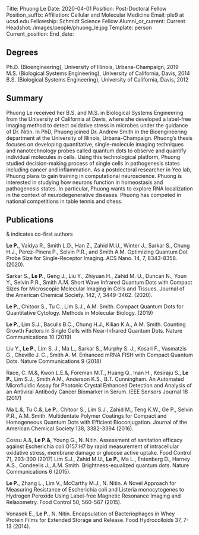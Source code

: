Title: Phuong Le
Date: 2020-04-01
Position: Post-Doctoral Fellow
Position_suffix:
Affiliation: Cellular and Molecular Medicine
Email: ple9 at ucsd.edu
Fellowship: Schmidt Science Fellow
Alumni_or_current: Current
Headshot: /images/people/phuong_le.jpg
Template: person
Current_position: 
End_date:
<!-- Status: draft -->

## Degrees

Ph.D. (Bioengineering), University of Illinois, Urbana-Champaign, 2019</br>
M.S. (Biological Systems Engineering), University of California, Davis, 2014</br>
B.S. (Biological Systems Engineering), University of California, Davis, 2012</br>
 


## Summary

Phuong Le received her B.S. and M.S. in Biological Systems Engineering from the University of California at Davis, where she developed a label-free imaging method to detect oxidative stress in microbes under the guidance of Dr. Nitin. In PhD, Phuong joined Dr. Andrew Smith in the Bioengineering department at the University of Illinois, Urbana-Champaign. Phuong’s thesis focuses on developing quantitative, single-molecule imaging techniques and nanotechnology probes called quantum dots to observe and quantify individual molecules in cells. Using this technological platform, Phuong studied decision-making process of single cells in pathogenesis states including cancer and inflammation. As a postdoctoral researcher in Yeo lab, Phuong plans to gain training in computational neuroscience. Phuong is interested in studying how neurons function in homeostasis and pathogenesis states. In particular, Phuong wants to explore RNA localization in the context of neurodegenerative diseases. Phuong has competed in national competitions in table tennis and chess.

## Publications
& indicates co-first authors

**Le P.**, Vaidya R., Smith L.D., Han Z., Zahid M.U., Winter J., Sarkar S., Chung H.J., Perez-Pinera P., Selvin P.R., and Smith A.M. Optimizing Quantum Dot Probe Size for Single-Receptor Imaging. ACS Nano. 14, 7, 8343-8358. (2020).

Sarkar S., **Le P.**, Geng J., Liu Y., Zhiyuan H., Zahid M. U., Duncan N., Youn Y., Selvin P.R., Smith A.M. Short Wave Infrared Quantum Dots with Compact Sizes for Microscopic Molecular Imaging in Cells and Tissues. Journal of the American Chemical Society. 142, 7, 3449-3462. (2020).

**Le P.**, Chitoor S., Tu C., Lim S.J., A.M. Smith. Compact Quantum Dots for Quantitative Cytology. Methods in Molecular Biology. (2019)

**Le P.**, Lim S.J., Baculis B.C., Chung H.J., Kilian K.A., A.M. Smith. Counting Growth Factors in Single Cells with Near-Infrared Quantum Dots. Nature Communications 10 (2019)

Liu Y., **Le P.**, Lim S. J., Ma L., Sarkar S., Murphy S. J., Kosari F., Vasmatzis G., Cheville J. C., Smith A. M. Enhanced mRNA FISH with Compact Quantum Dots. Nature Communications 9 (2018)

Race, C. M.&, Kwon L.E.&, Foreman M.T., Huang Q., Inan H., Kesiraju S., **Le P.**, Lim S.J., Smith A.M., Anderson K.S., B.T. Cunningham. An Automated Microfluidic Assay for Photonic Crystal Enhanced Detection and Analysis of an Antiviral Antibody Cancer Biomarker in Serum. IEEE Sensors Journal 18 (2017)

Ma L.&, Tu C.&, **Le P.**, Chitoor S., Lim S.J., Zahid M., Teng K.W., Ge P., Selvin P.R., A.M. Smith. Multidentate Polymer Coatings for Compact and Homogeneous Quantum Dots with Efficient Bioconjugation. Journal of the American Chemical Society 138, 3382-3394 (2016).

Cossu A.&, **Le P.&**, Young G., N. Nitin. Assessment of sanitation efficacy against Escherichia coli O157:H7 by rapid measurement of intracellular oxidative stress, membrane damage or glucose active uptake. Food Control 71, 293-300 (2017)
Lim S.J., Zahid M.U., **Le P.**, Ma L., Entenberg D., Harney A.S., Condeelis J., A.M. Smith. Brightness-equalized quantum dots. Nature Communications 6 (2015).

**Le P.**, Zhang L., Lim V., McCarthy M.J., N. Nitin. A Novel Approach for Measuring Resistance of Escherichia coli and Listeria monocytogenes to Hydrogen Peroxide Using Label-free Magnetic Resonance Imaging and Relaxometry. Food Control 50, 560-567 (2015).

Vonasek E., **Le P.**, N. Nitin. Encapsulation of Bacteriophages in Whey Protein Films for Extended Storage and Release. Food Hydrocolloids 37, 7-13 (2014).

